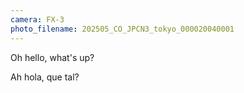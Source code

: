 ```yaml
---
camera: FX-3
photo_filename: 202505_CO_JPCN3_tokyo_000020040001
---
```


Oh hello, what's up?

Ah hola, que tal?